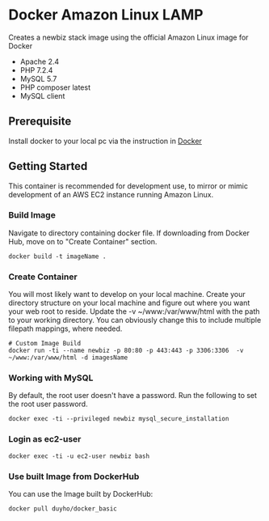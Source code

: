 # Docker Amazon Linux LAMP
Creates a newbiz stack image using the official Amazon Linux image for Docker

* Apache 2.4
* PHP 7.2.4
* MySQL 5.7
* PHP composer latest
* MySQL client

## Prerequisite
Install docker to your local pc via the instruction in [Docker](https://docs.docker.com/install/)
## Getting Started
This container is recommended for development use, to mirror or mimic development of an AWS EC2 instance running Amazon Linux.

### Build Image
Navigate to directory containing docker file. If downloading from Docker Hub, move on to "Create Container" section.
```
docker build -t imageName .
```
### Create Container
You will most likely want to develop on your local machine. Create your directory structure on your local machine and figure out where you want your web root to reside. Update the -v ~/www:/var/www/html with the path to your working directory. You can obviously change this to include multiple filepath mappings, where needed.
```
# Custom Image Build
docker run -ti --name newbiz -p 80:80 -p 443:443 -p 3306:3306  -v ~/www:/var/www/html -d imagesName
```

### Working with MySQL
By default, the root user doesn't have a password. Run the following to set the root user password.
```
docker exec -ti --privileged newbiz mysql_secure_installation
```
### Login as ec2-user
```
docker exec -ti -u ec2-user newbiz bash
```

### Use built Image from DockerHub
You can use the Image built by DockerHub:
```
docker pull duyho/docker_basic
```
